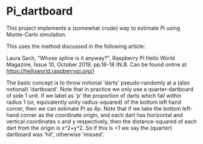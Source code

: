 # Pi_dartboard
This project implements a (somewhat crude) way to estimate Pi using Monte-Carlo simulation. 
  
This uses the method discussed in the following article:  
  
Laura Sach, "Whose spline is it anyway?", Raspberry Pi Hello World Magazine, Issue 10, October 2019, pp.16-18 (N.B. Can be found online at https://helloworld.raspberrypi.org/)  
  
The basic concept is to throw notional 'darts' pseudo-randomly at a (also notional) 'dartboard'. Note that in practice we only use a quarter-dartboard of side 1 unit. If we label as 'p' the proportion of darts which fall within radius 1 (or, equivalently unity radius-squared) of the bottom left hand corner, then we can estimate Pi as 4p. Note that if we take the bottom left-hand corner as the coordinate origin, and each dart has horizontal and vertical coordinates x and y respectively, then the distance-squared of each dart from the origin is x^2+y^2. So if this is <1 we say the (quarter) dartboard was 'hit', otherwise 'missed'.  



